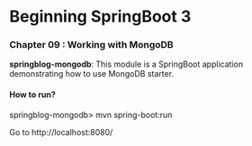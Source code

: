 # Beginning SpringBoot 3

### Chapter 09 : Working with MongoDB

**springblog-mongodb**: This module is a SpringBoot application demonstrating how to use MongoDB starter.

#### How to run?

springblog-mongodb> mvn spring-boot:run

Go to http://localhost:8080/
